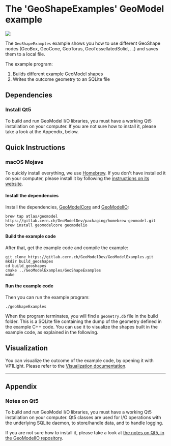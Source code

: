 # The 'GeoShapeExamples' GeoModel example

![](docs/Screen_Shot_2019-09-22_at_23.32.17.png)

The `GeoShapeExamples` example shows you how to use different GeoShape nodes (GeoBox, GeoCone, GeoTorus, GeoTessellatedSolid, ...) and saves them to a local file.

The example program:

 1. Builds different example GeoModel shapes
 2. Writes the outcome geometry to an SQLite file

## Dependencies

### Install Qt5

To build and run GeoModel I/O libraries, you must have a working Qt5 installation on your computer.
If you are not sure how to install it, please take a look at the Appendix, below.


## Quick Instructions

### macOS Mojave

To quickly install everything, we use [Homebrew](). If you don't have installed it on your computer, please install it by following the [instructions on its website](https://brew.sh/).

#### Install the dependencies

Install the dependencies, [GeoModelCore](https://gitlab.cern.ch/GeoModelDev/GeoModelCore) and [GeoModelIO](https://gitlab.cern.ch/GeoModelDev/GeoModelIO):

```
brew tap atlas/geomodel https://gitlab.cern.ch/GeoModelDev/packaging/homebrew-geomodel.git
brew install geomodelcore geomodelio
```

#### Build the example code

After that, get the example code and compile the example:

```
git clone https://gitlab.cern.ch/GeoModelDev/GeoModelExamples.git
mkdir build_geoshapes
cd build_geoshapes
cmake ../GeoModelExamples/GeoShapeExamples
make
```

#### Run the example code

Then you can run the example program:

```
./geoShapeExamples
```

When the program terminates, you will find a `geometry.db` file in the build folder. This is a SQLite file containing the dump of the geometry defined in the example C++ code. You can use it to visualize the shapes built in the example code, as explained in the following.

## Visualization

You can visualize the outcome of the example code, by opening it with VP1Light. Please refer to the [Visualization documentation](docs/visualization.md).


----

## Appendix

### Notes on Qt5

To build and run GeoModel I/O libraries, you must have a working Qt5 installation on your computer. Qt5 classes are used for I/O operations with the underlying SQLite daemon, to store/handle data, and to handle logging.

If you are not sure how to install it, please take a look at [the notes on Qt5, in the GeoModelIO repository](https://gitlab.cern.ch/GeoModelDev/GeoModelIO/blob/main/README_QT5_NOTES.md).
